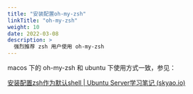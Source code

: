 ```yaml
---
title: "安装配置oh-my-zsh"
linkTitle: "oh-my-zsh"
weight: 10
date: 2022-03-08
description: >
  强烈推荐 zsh 用户使用 oh-my-zsh
---
```


macos 下的 oh-my-zsh 和 ubuntu 下使用方式一致，参见：

[安装配置zsh作为默认shell | Ubuntu Server学习笔记 (skyao.io)](https://skyao.io/learning-ubuntu-server/docs/installation/basic/zsh.html)
